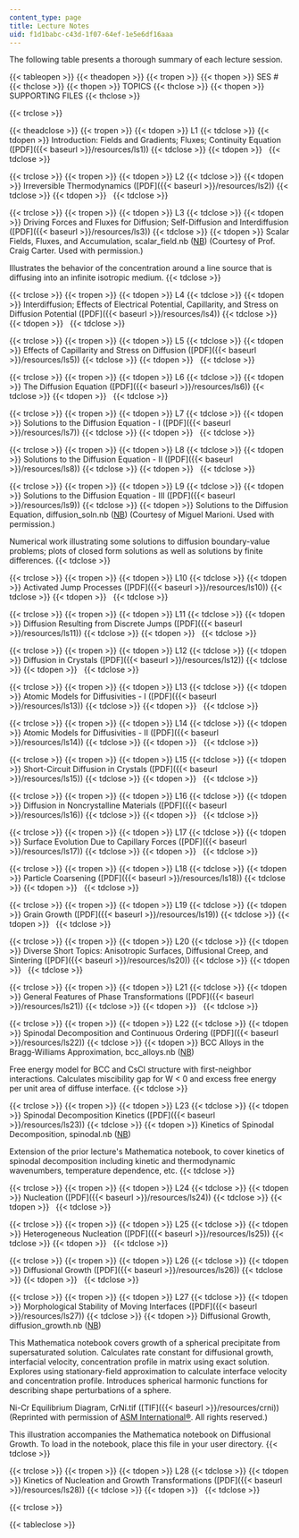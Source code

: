 ```yaml
---
content_type: page
title: Lecture Notes
uid: f1d1babc-c43d-1f07-64ef-1e5e6df16aaa
---
```


The following table presents a thorough summary of each lecture session.

{{< tableopen >}}
{{< theadopen >}}
{{< tropen >}}
{{< thopen >}}
SES #
{{< thclose >}}
{{< thopen >}}
TOPICS
{{< thclose >}}
{{< thopen >}}
SUPPORTING FILES
{{< thclose >}}

{{< trclose >}}

{{< theadclose >}}
{{< tropen >}}
{{< tdopen >}}
L1
{{< tdclose >}}
{{< tdopen >}}
Introduction: Fields and Gradients; Fluxes; Continuity Equation ([PDF]({{< baseurl >}}/resources/ls1))
{{< tdclose >}}
{{< tdopen >}}
 
{{< tdclose >}}

{{< trclose >}}
{{< tropen >}}
{{< tdopen >}}
L2
{{< tdclose >}}
{{< tdopen >}}
Irreversible Thermodynamics ([PDF]({{< baseurl >}}/resources/ls2))
{{< tdclose >}}
{{< tdopen >}}
 
{{< tdclose >}}

{{< trclose >}}
{{< tropen >}}
{{< tdopen >}}
L3
{{< tdclose >}}
{{< tdopen >}}
Driving Forces and Fluxes for Diffusion; Self-Diffusion and Interdiffusion ([PDF]({{< baseurl >}}/resources/ls3))
{{< tdclose >}}
{{< tdopen >}}
Scalar Fields, Fluxes, and Accumulation, scalar\_field.nb ([NB](/courses/materials-science-and-engineering/3-21-kinetic-processes-in-materials-spring-2006/lecture-notes/scalar_field.nb)) (Courtesy of Prof. Craig Carter. Used with permission.)

Illustrates the behavior of the concentration around a line source that is diffusing into an infinite isotropic medium.
{{< tdclose >}}

{{< trclose >}}
{{< tropen >}}
{{< tdopen >}}
L4
{{< tdclose >}}
{{< tdopen >}}
Interdiffusion; Effects of Electrical Potential, Capillarity, and Stress on Diffusion Potential ([PDF]({{< baseurl >}}/resources/ls4))
{{< tdclose >}}
{{< tdopen >}}
 
{{< tdclose >}}

{{< trclose >}}
{{< tropen >}}
{{< tdopen >}}
L5
{{< tdclose >}}
{{< tdopen >}}
Effects of Capillarity and Stress on Diffusion ([PDF]({{< baseurl >}}/resources/ls5))
{{< tdclose >}}
{{< tdopen >}}
 
{{< tdclose >}}

{{< trclose >}}
{{< tropen >}}
{{< tdopen >}}
L6
{{< tdclose >}}
{{< tdopen >}}
The Diffusion Equation ([PDF]({{< baseurl >}}/resources/ls6))
{{< tdclose >}}
{{< tdopen >}}
 
{{< tdclose >}}

{{< trclose >}}
{{< tropen >}}
{{< tdopen >}}
L7
{{< tdclose >}}
{{< tdopen >}}
Solutions to the Diffusion Equation - I ([PDF]({{< baseurl >}}/resources/ls7))
{{< tdclose >}}
{{< tdopen >}}
 
{{< tdclose >}}

{{< trclose >}}
{{< tropen >}}
{{< tdopen >}}
L8
{{< tdclose >}}
{{< tdopen >}}
Solutions to the Diffusion Equation - II ([PDF]({{< baseurl >}}/resources/ls8))
{{< tdclose >}}
{{< tdopen >}}
 
{{< tdclose >}}

{{< trclose >}}
{{< tropen >}}
{{< tdopen >}}
L9
{{< tdclose >}}
{{< tdopen >}}
Solutions to the Diffusion Equation - III ([PDF]({{< baseurl >}}/resources/ls9))
{{< tdclose >}}
{{< tdopen >}}
Solutions to the Diffusion Equation, diffusion\_soln.nb ([NB](/courses/materials-science-and-engineering/3-21-kinetic-processes-in-materials-spring-2006/lecture-notes/diffusion_soln.nb)) (Courtesy of Miguel Marioni. Used with permission.)  
  
Numerical work illustrating some solutions to diffusion boundary-value problems; plots of closed form solutions as well as solutions by finite differences.
{{< tdclose >}}

{{< trclose >}}
{{< tropen >}}
{{< tdopen >}}
L10
{{< tdclose >}}
{{< tdopen >}}
Activated Jump Processes ([PDF]({{< baseurl >}}/resources/ls10))
{{< tdclose >}}
{{< tdopen >}}
 
{{< tdclose >}}

{{< trclose >}}
{{< tropen >}}
{{< tdopen >}}
L11
{{< tdclose >}}
{{< tdopen >}}
Diffusion Resulting from Discrete Jumps ([PDF]({{< baseurl >}}/resources/ls11))
{{< tdclose >}}
{{< tdopen >}}
 
{{< tdclose >}}

{{< trclose >}}
{{< tropen >}}
{{< tdopen >}}
L12
{{< tdclose >}}
{{< tdopen >}}
Diffusion in Crystals ([PDF]({{< baseurl >}}/resources/ls12))
{{< tdclose >}}
{{< tdopen >}}
 
{{< tdclose >}}

{{< trclose >}}
{{< tropen >}}
{{< tdopen >}}
L13
{{< tdclose >}}
{{< tdopen >}}
Atomic Models for Diffusivities - I ([PDF]({{< baseurl >}}/resources/ls13))
{{< tdclose >}}
{{< tdopen >}}
 
{{< tdclose >}}

{{< trclose >}}
{{< tropen >}}
{{< tdopen >}}
L14
{{< tdclose >}}
{{< tdopen >}}
Atomic Models for Diffusivities - II ([PDF]({{< baseurl >}}/resources/ls14))
{{< tdclose >}}
{{< tdopen >}}
 
{{< tdclose >}}

{{< trclose >}}
{{< tropen >}}
{{< tdopen >}}
L15
{{< tdclose >}}
{{< tdopen >}}
Short-Circuit Diffusion in Crystals ([PDF]({{< baseurl >}}/resources/ls15))
{{< tdclose >}}
{{< tdopen >}}
 
{{< tdclose >}}

{{< trclose >}}
{{< tropen >}}
{{< tdopen >}}
L16
{{< tdclose >}}
{{< tdopen >}}
Diffusion in Noncrystalline Materials ([PDF]({{< baseurl >}}/resources/ls16))
{{< tdclose >}}
{{< tdopen >}}
 
{{< tdclose >}}

{{< trclose >}}
{{< tropen >}}
{{< tdopen >}}
L17
{{< tdclose >}}
{{< tdopen >}}
Surface Evolution Due to Capillary Forces ([PDF]({{< baseurl >}}/resources/ls17))
{{< tdclose >}}
{{< tdopen >}}
 
{{< tdclose >}}

{{< trclose >}}
{{< tropen >}}
{{< tdopen >}}
L18
{{< tdclose >}}
{{< tdopen >}}
Particle Coarsening ([PDF]({{< baseurl >}}/resources/ls18))
{{< tdclose >}}
{{< tdopen >}}
 
{{< tdclose >}}

{{< trclose >}}
{{< tropen >}}
{{< tdopen >}}
L19
{{< tdclose >}}
{{< tdopen >}}
Grain Growth ([PDF]({{< baseurl >}}/resources/ls19))
{{< tdclose >}}
{{< tdopen >}}
 
{{< tdclose >}}

{{< trclose >}}
{{< tropen >}}
{{< tdopen >}}
L20
{{< tdclose >}}
{{< tdopen >}}
Diverse Short Topics: Anisotropic Surfaces, Diffusional Creep, and Sintering ([PDF]({{< baseurl >}}/resources/ls20))
{{< tdclose >}}
{{< tdopen >}}
 
{{< tdclose >}}

{{< trclose >}}
{{< tropen >}}
{{< tdopen >}}
L21
{{< tdclose >}}
{{< tdopen >}}
General Features of Phase Transformations ([PDF]({{< baseurl >}}/resources/ls21))
{{< tdclose >}}
{{< tdopen >}}
 
{{< tdclose >}}

{{< trclose >}}
{{< tropen >}}
{{< tdopen >}}
L22
{{< tdclose >}}
{{< tdopen >}}
Spinodal Decomposition and Continuous Ordering ([PDF]({{< baseurl >}}/resources/ls22))
{{< tdclose >}}
{{< tdopen >}}
BCC Alloys in the Bragg-Williams Approximation, bcc\_alloys.nb ([NB](/courses/materials-science-and-engineering/3-21-kinetic-processes-in-materials-spring-2006/lecture-notes/bcc_alloys.nb))  
  
Free energy model for BCC and CsCl structure with first-neighbor interactions. Calculates miscibility gap for W \< 0 and excess free energy per unit area of diffuse interface.
{{< tdclose >}}

{{< trclose >}}
{{< tropen >}}
{{< tdopen >}}
L23
{{< tdclose >}}
{{< tdopen >}}
Spinodal Decomposition Kinetics ([PDF]({{< baseurl >}}/resources/ls23))
{{< tdclose >}}
{{< tdopen >}}
Kinetics of Spinodal Decomposition, spinodal.nb ([NB](/courses/materials-science-and-engineering/3-21-kinetic-processes-in-materials-spring-2006/lecture-notes/spinodal.nb))  
  
Extension of the prior lecture's Mathematica notebook, to cover kinetics of spinodal decomposition including kinetic and thermodynamic wavenumbers, temperature dependence, etc.
{{< tdclose >}}

{{< trclose >}}
{{< tropen >}}
{{< tdopen >}}
L24
{{< tdclose >}}
{{< tdopen >}}
Nucleation ([PDF]({{< baseurl >}}/resources/ls24))
{{< tdclose >}}
{{< tdopen >}}
 
{{< tdclose >}}

{{< trclose >}}
{{< tropen >}}
{{< tdopen >}}
L25
{{< tdclose >}}
{{< tdopen >}}
Heterogeneous Nucleation ([PDF]({{< baseurl >}}/resources/ls25))
{{< tdclose >}}
{{< tdopen >}}
 
{{< tdclose >}}

{{< trclose >}}
{{< tropen >}}
{{< tdopen >}}
L26
{{< tdclose >}}
{{< tdopen >}}
Diffusional Growth ([PDF]({{< baseurl >}}/resources/ls26))
{{< tdclose >}}
{{< tdopen >}}
 
{{< tdclose >}}

{{< trclose >}}
{{< tropen >}}
{{< tdopen >}}
L27
{{< tdclose >}}
{{< tdopen >}}
Morphological Stability of Moving Interfaces ([PDF]({{< baseurl >}}/resources/ls27))
{{< tdclose >}}
{{< tdopen >}}
Diffusional Growth, diffusion\_growth.nb ([NB](/courses/materials-science-and-engineering/3-21-kinetic-processes-in-materials-spring-2006/lecture-notes/diffusion_growth.nb))  
  
This Mathematica notebook covers growth of a spherical precipitate from supersaturated solution. Calculates rate constant for diffusional growth, interfacial velocity, concentration profile in matrix using exact solution. Explores using stationary-field approximation to calculate interface velocity and concentration profile. Introduces spherical harmonic functions for describing shape perturbations of a sphere.  
  
Ni-Cr Equilibrium Diagram, CrNi.tif ([TIF]({{< baseurl >}}/resources/crni)) (Reprinted with permission of [ASM International®](http://www.asminternational.org/). All rights reserved.)  
  
This illustration accompanies the Mathematica notebook on Diffusional Growth. To load in the notebook, place this file in your user directory.
{{< tdclose >}}

{{< trclose >}}
{{< tropen >}}
{{< tdopen >}}
L28
{{< tdclose >}}
{{< tdopen >}}
Kinetics of Nucleation and Growth Transformations ([PDF]({{< baseurl >}}/resources/ls28))
{{< tdclose >}}
{{< tdopen >}}
 
{{< tdclose >}}

{{< trclose >}}

{{< tableclose >}}